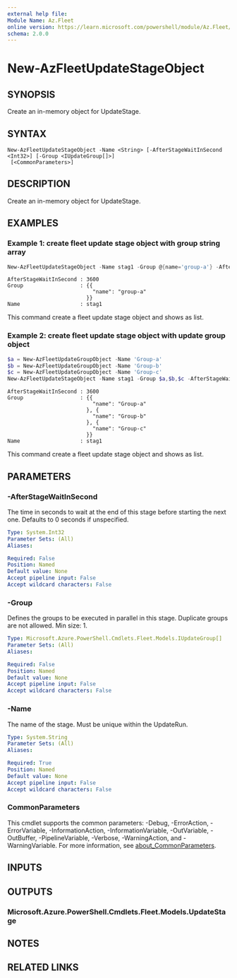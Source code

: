 ```yaml
---
external help file:
Module Name: Az.Fleet
online version: https://learn.microsoft.com/powershell/module/Az.Fleet/new-azfleetupdatestageobject
schema: 2.0.0
---
```


# New-AzFleetUpdateStageObject

## SYNOPSIS
Create an in-memory object for UpdateStage.

## SYNTAX

```
New-AzFleetUpdateStageObject -Name <String> [-AfterStageWaitInSecond <Int32>] [-Group <IUpdateGroup[]>]
 [<CommonParameters>]
```

## DESCRIPTION
Create an in-memory object for UpdateStage.

## EXAMPLES

### Example 1: create fleet update stage object with group string array
```powershell
New-AzFleetUpdateStageObject -Name stag1 -Group @{name='group-a'} -AfterStageWaitInSecond 3600 | Format-List
```

```output
AfterStageWaitInSecond : 3600
Group                  : {{
                           "name": "group-a"
                         }}
Name                   : stag1
```

This command create a fleet update stage object and shows as list.

### Example 2: create fleet update stage object with update group object
```powershell
$a = New-AzFleetUpdateGroupObject -Name 'Group-a'
$b = New-AzFleetUpdateGroupObject -Name 'Group-b'                                                                           
$c = New-AzFleetUpdateGroupObject -Name 'Group-c'                                                                           
New-AzFleetUpdateStageObject -Name stag1 -Group $a,$b,$c -AfterStageWaitInSecond 3600 | Format-List
```

```output
AfterStageWaitInSecond : 3600
Group                  : {{
                           "name": "Group-a"
                         }, {
                           "name": "Group-b"
                         }, {
                           "name": "Group-c"
                         }}
Name                   : stag1
```

This command create a fleet update stage object and shows as list.

## PARAMETERS

### -AfterStageWaitInSecond
The time in seconds to wait at the end of this stage before starting the next one.
Defaults to 0 seconds if unspecified.

```yaml
Type: System.Int32
Parameter Sets: (All)
Aliases:

Required: False
Position: Named
Default value: None
Accept pipeline input: False
Accept wildcard characters: False
```

### -Group
Defines the groups to be executed in parallel in this stage.
Duplicate groups are not allowed.
Min size: 1.

```yaml
Type: Microsoft.Azure.PowerShell.Cmdlets.Fleet.Models.IUpdateGroup[]
Parameter Sets: (All)
Aliases:

Required: False
Position: Named
Default value: None
Accept pipeline input: False
Accept wildcard characters: False
```

### -Name
The name of the stage.
Must be unique within the UpdateRun.

```yaml
Type: System.String
Parameter Sets: (All)
Aliases:

Required: True
Position: Named
Default value: None
Accept pipeline input: False
Accept wildcard characters: False
```

### CommonParameters
This cmdlet supports the common parameters: -Debug, -ErrorAction, -ErrorVariable, -InformationAction, -InformationVariable, -OutVariable, -OutBuffer, -PipelineVariable, -Verbose, -WarningAction, and -WarningVariable. For more information, see [about_CommonParameters](http://go.microsoft.com/fwlink/?LinkID=113216).

## INPUTS

## OUTPUTS

### Microsoft.Azure.PowerShell.Cmdlets.Fleet.Models.UpdateStage

## NOTES

## RELATED LINKS


